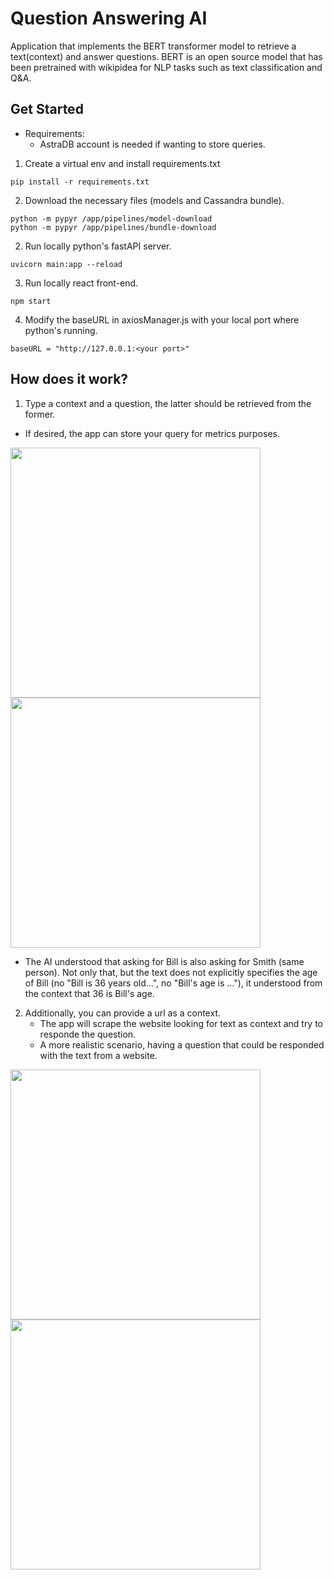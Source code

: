 # Question Answering AI

Application that implements the BERT transformer model to retrieve a text(context) and answer questions.
BERT is an open source model that has been pretrained with wikipidea for NLP tasks such as text classification and Q&A.

## Get Started
* Requirements:
  * AstraDB account is needed if wanting to store queries.
  
1. Create a virtual env and install requirements.txt
```
pip install -r requirements.txt
```
2. Download the necessary files (models and Cassandra bundle).
```
python -m pypyr /app/pipelines/model-download
python -m pypyr /app/pipelines/bundle-download
```

2. Run locally python's fastAPI server.
```
uvicorn main:app --reload
```
3. Run locally react front-end.
```
npm start
```
4. Modify the baseURL in axiosManager.js with your local port where python's running.
```
baseURL = "http://127.0.0.1:<your port>"
```


## How does it work?
1. Type a context and a question, the latter should be retrieved from the former.
  * If desired, the app can store your query for metrics purposes.
  
  <p float="left">
   <img src="https://drive.google.com/uc?export=view&id=1x_gUWMIJzEy2UiMvFdMxxEmBYnuDTRPJ"  width="400" height="auto">
  <img src="https://drive.google.com/uc?export=view&id=1OmyXPNkj2dvG5EA6vBoXsbQsp4kt3jrL"  width="400" height="auto">
  </p>
  
  * The AI understood that asking for Bill is also asking for Smith (same person). Not only that, but the text does not explicitly specifies the age of Bill (no "Bill is 36 years old...", no "Bill's age is ..."), it understood from the context that 36 is Bill's age.
  
  
2. Additionally, you can provide a url as a context.
    * The app will scrape the website looking for text as context and try to responde the question.
    * A more realistic scenario, having a question that could be responded with the text from a website.

  <p float="left">
   <img src="https://drive.google.com/uc?export=view&id=1GUTLsFWYCa7dTkLD-q46bEKMldYAoA4w"  width="400" height="auto">
  <img src="https://drive.google.com/uc?export=view&id=1XPF0GFbVFpsKEh0afiu7moc_8io8mKFd"  width="400" height="auto">
  </p>

